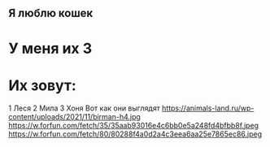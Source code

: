 ## Я люблю кошек
# У меня их 3
# Их зовут:
1 Леся
2 Мила
3 Хоня
Вот как они выглядят 
https://animals-land.ru/wp-content/uploads/2021/11/birman-h4.jpg
https://w.forfun.com/fetch/35/35aab93016e4c6bb0e5a248fd4bfbb8f.jpeg
https://w.forfun.com/fetch/80/80288f4a0d2a4c3eea6aa25e7865ec86.jpeg